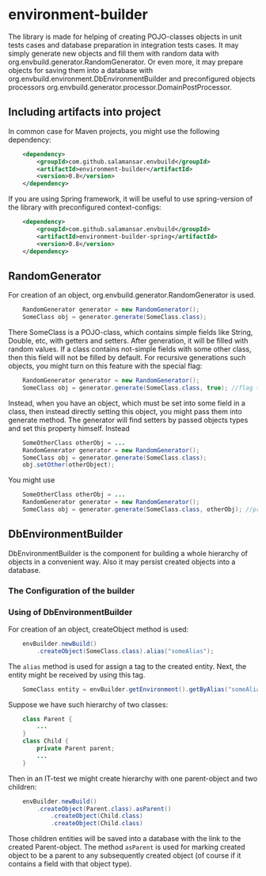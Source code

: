 # environment-builder
The library is made for helping of creating POJO-classes objects in unit tests cases and database preparation in integration tests cases.
It may simply generate new objects and fill them with random data with org.envbuild.generator.RandomGenerator.
Or even more, it may prepare objects for saving them into a database with org.envbuild.environment.DbEnvironmentBuilder and preconfigured objects processors org.envbuild.generator.processor.DomainPostProcessor.

## Including artifacts into project
In common case for Maven projects, you might use the following dependency:
```xml   
    <dependency>
        <groupId>com.github.salamansar.envbuild</groupId>
        <artifactId>environment-builder</artifactId>
        <version>0.8</version>
    </dependency>
```
If you are using Spring framework, it will be useful to use spring-version of the library with preconfigured context-configs:
```xml   
    <dependency>
        <groupId>com.github.salamansar.envbuild</groupId>
        <artifactId>environment-builder-spring</artifactId>
        <version>0.8</version>
    </dependency>
```
## RandomGenerator
For creation of an object, org.envbuild.generator.RandomGenerator is used. 
```java
    RandomGenerator generator = new RandomGenerator();
    SomeClass obj = generator.generate(SomeClass.class); 
```
There SomeClass is a POJO-class, which contains simple fields like String, Double, etc, with getters and setters. After generation, it will be filled with random values.
If a class contains not-simple fields with some other class, then this field will not be filled by default. For recursive generations such objects, you might turn on this feature with the special flag:
```java
	RandomGenerator generator = new RandomGenerator();
	SomeClass obj = generator.generate(SomeClass.class, true); //flag true enables recursive generation 
``` 
Instead, when you have an object, which must be set into some field in a class, then instead directly setting this object, you might pass them into generate method. The generator will find setters by passed objects types and set this property himself.
Instead
```java
	SomeOtherClass otherObj = ...
	RandomGenerator generator = new RandomGenerator();
	SomeClass obj = generator.generate(SomeClass.class);
	obj.setOther(otherObject);
``` 
You might use
```java
	SomeOtherClass otherObj = ...
	RandomGenerator generator = new RandomGenerator();
	SomeClass obj = generator.generate(SomeClass.class, otherObj); //property other will be set by generator
``` 
## DbEnvironmentBuilder
DbEnvironmentBuilder is the component for building a whole hierarchy of objects in a convenient way. Also it may persist created objects into a database.
### The Configuration of the builder

### Using of DbEnvironmentBuilder
For creation of an object, createObject method is used:
```java
	envBuilder.newBuild()
		.createObject(SomeClass.class).alias("someAlias");
``` 
The `alias` method is used for assign a tag to the created entity. Next, the entity might be received by using this tag.
```java
	SomeClass entity = envBuilder.getEnvironment().getByAlias("someAlias");
``` 
Suppose we have such hierarchy of two classes:
```java
	class Parent {
		...
	}
	class Child {
		private Parent parent;
		...
	}
``` 
Then in an IT-test we might create hierarchy with one parent-object and two children:
```java
	envBuilder.newBuild()
		.createObject(Parent.class).asParent()
			.createObject(Child.class)
			.createObject(Child.class)
``` 
Those children entities will be saved into a database with the link to the created Parent-object. The method `asParent` is used for marking created object to be a parent to any subsequently created object (of course if it contains a field with that object type).